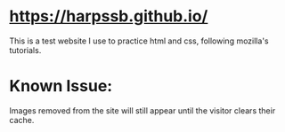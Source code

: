 # https://harpssb.github.io/
This is a test website I use to practice html and css, following mozilla's tutorials.
# Known Issue:
Images removed from the site will still appear until the visitor clears their cache.
